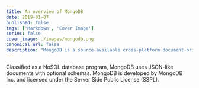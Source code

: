 ```yaml
---
title: An overview of MongoDB
date: 2019-01-07
published: false
tags: ['Markdown', 'Cover Image']
series: false
cover_image: ./images/mongodb.png
canonical_url: false
description: "MongoDB is a source-available cross-platform document-oriented database program."
---
```


Classified as a NoSQL database program, MongoDB uses JSON-like documents with optional schemas. MongoDB is developed by MongoDB Inc. and licensed under the Server Side Public License (SSPL).

